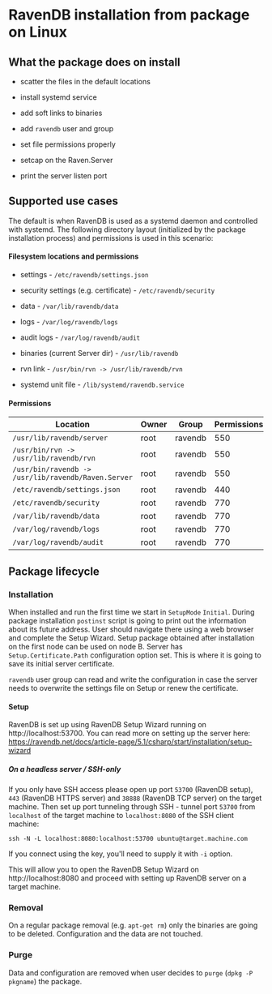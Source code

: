 # RavenDB installation from package on Linux

## What the package does on install

- scatter the files in the default locations

- install systemd service

- add soft links to binaries

- add `ravendb` user and group

- set file permissions properly

- setcap on the Raven.Server

- print the server listen port

## Supported use cases

The default is when RavenDB is used as a systemd daemon and controlled with systemd.
The following directory layout (initialized by the package installation process) and permissions is used in this scenario:

#### Filesystem locations and permissions

- settings - `/etc/ravendb/settings.json`

- security settings (e.g. certificate)  - `/etc/ravendb/security`

- data - `/var/lib/ravendb/data`

- logs  - `/var/log/ravendb/logs`

- audit logs  - `/var/log/ravendb/audit`

- binaries (current Server dir) - `/usr/lib/ravendb`

- rvn link - `/usr/bin/rvn -> /usr/lib/ravendb/rvn`

- systemd unit file - `/lib/systemd/ravendb.service`

#### Permissions

| Location | Owner | Group | Permissions |
| - | - | - | - |
| `/usr/lib/ravendb/server` | root | ravendb | 550 |
| `/usr/bin/rvn -> /usr/lib/ravendb/rvn` | root | ravendb | 550 |
| `/usr/bin/ravendb -> /usr/lib/ravendb/Raven.Server` | root | ravendb | 550 |
| `/etc/ravendb/settings.json` | root | ravendb | 440 |
| `/etc/ravendb/security` | root | ravendb | 770 |
| `/var/lib/ravendb/data` | root | ravendb | 770 |
| `/var/log/ravendb/logs` | root | ravendb | 770 |
| `/var/log/ravendb/audit` | root | ravendb | 770 |

## Package lifecycle

### Installation

When installed and run the first time we start in `SetupMode` `Initial`. During package installation `postinst` script is going to print out the information about its future address. User should navigate there using a web browser and complete the Setup Wizard. Setup package obtained after installation on the first node can be used on node B. Server has `Setup.Certificate.Path` configuration option set. This is where it is going to save its initial server certificate.

`ravendb` user group can read and write the configuration in case the server needs to overwrite the settings file on Setup or renew the certificate.

#### Setup 

RavenDB is set up using RavenDB Setup Wizard running on http://localhost:53700. 
You can read more on setting up the server here: https://ravendb.net/docs/article-page/5.1/csharp/start/installation/setup-wizard

##### On a headless server / SSH-only

If you only have SSH access please open up port `53700` (RavenDB setup), `443` (RavenDB HTTPS server) and `38888` (RavenDB TCP server) on the target machine. 
Then set up port tunneling through SSH - tunnel port `53700` from `localhost` of the target machine to `localhost:8080` of the SSH client machine:
```
ssh -N -L localhost:8080:localhost:53700 ubuntu@target.machine.com
```

If you connect using the key, you'll need to supply it with `-i` option.

This will allow you to open the RavenDB Setup Wizard on http://localhost:8080 and proceed with setting up RavenDB server on a target machine.

### Removal

On a regular package removal (e.g. `apt-get rm`) only the binaries are going to be deleted. Configuration and the data are not touched.

### Purge

Data and configuration are removed when user decides to `purge` (`dpkg -P pkgname`) the package.
